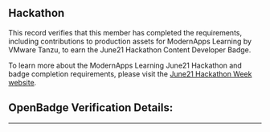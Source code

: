   

## Hackathon 

This record verifies that this member has completed the requirements, including contributions to production assets for ModernApps Learning by VMware Tanzu, to earn the June21 Hackathon Content Developer Badge.  

To learn more about the ModernApps Learning June21 Hackathon and badge completion requirements, please visit the [June21 Hackathon Week website](http://modernapps.ninja/june2021hackathon_hw3657/docs/courseintroduction/).

## OpenBadge Verification Details:  
---  
  
